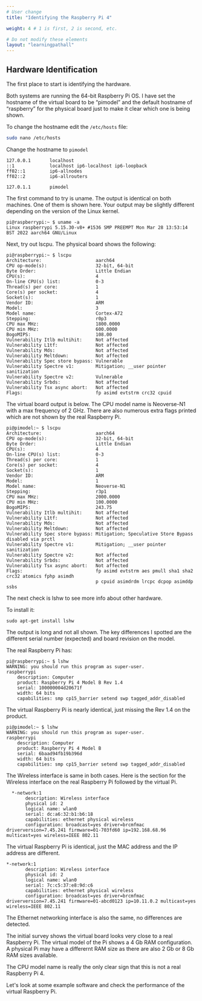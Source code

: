 ```yaml
---
# User change
title: "Identifying the Raspberry Pi 4"

weight: 4 # 1 is first, 2 is second, etc.

# Do not modify these elements
layout: "learningpathall"
---
```


## Hardware Identification	
				
The first place to start is identifying the hardware. 

Both systems are running the 64-bit Raspberry Pi OS. I have set the hostname of the virtual board to be “pimodel” and the default hostname of “raspberry” for the physical board just to make it clear which one is being shown.

To change the hostname edit the `/etc/hosts` file:

```bash
sudo nano /etc/hosts
```

Change the hostname to `pimodel`

```console
127.0.0.1       localhost
::1             localhost ip6-localhost ip6-loopback
ff02::1         ip6-allnodes
ff02::2         ip6-allrouters

127.0.1.1       pimodel
```
					
The first command to try is uname. The output is identical on both machines. One of them is shown here. Your output may be slightly different depending on the version of the Linux kernel.

```console
pi@raspberrypi:~ $ uname -a
Linux raspberrypi 5.15.30-v8+ #1536 SMP PREEMPT Mon Mar 28 13:53:14 BST 2022 aarch64 GNU/Linux
```
					
Next, try out lscpu. The physical board shows the following:
				
```console
pi@raspberrypi:~ $ lscpu
Architecture:                    aarch64
CPU op-mode(s):                  32-bit, 64-bit
Byte Order:                      Little Endian
CPU(s):                          4
On-line CPU(s) list:             0-3
Thread(s) per core:              1
Core(s) per socket:              4
Socket(s):                       1
Vendor ID:                       ARM
Model:                           3
Model name:                      Cortex-A72
Stepping:                        r0p3
CPU max MHz:                     1800.0000
CPU min MHz:                     600.0000
BogoMIPS:                        108.00
Vulnerability Itlb multihit:     Not affected
Vulnerability L1tf:              Not affected
Vulnerability Mds:               Not affected
Vulnerability Meltdown:          Not affected
Vulnerability Spec store bypass: Vulnerable
Vulnerability Spectre v1:        Mitigation; __user pointer sanitization
Vulnerability Spectre v2:        Vulnerable
Vulnerability Srbds:             Not affected
Vulnerability Tsx async abort:   Not affected
Flags:                           fp asimd evtstrm crc32 cpuid
```						 				
					
The virtual board output is below. The CPU model name is Neoverse-N1 with a max frequency of 2 GHz. There are also numerous extra flags printed which are not shown by the real Raspberry Pi. 

```console
pi@pimodel:~ $ lscpu
Architecture:                    aarch64
CPU op-mode(s):                  32-bit, 64-bit
Byte Order:                      Little Endian
CPU(s):                          4
On-line CPU(s) list:             0-3
Thread(s) per core:              1
Core(s) per socket:              4
Socket(s):                       1
Vendor ID:                       ARM
Model:                           1
Model name:                      Neoverse-N1
Stepping:                        r3p1
CPU max MHz:                     2000.0000
CPU min MHz:                     100.0000
BogoMIPS:                        243.75
Vulnerability Itlb multihit:     Not affected
Vulnerability L1tf:              Not affected
Vulnerability Mds:               Not affected
Vulnerability Meltdown:          Not affected
Vulnerability Spec store bypass: Mitigation; Speculative Store Bypass disabled via prctl
Vulnerability Spectre v1:        Mitigation; __user pointer sanitization
Vulnerability Spectre v2:        Not affected
Vulnerability Srbds:             Not affected
Vulnerability Tsx async abort:   Not affected
Flags:                           fp asimd evtstrm aes pmull sha1 sha2 crc32 atomics fphp asimdh
                                 p cpuid asimdrdm lrcpc dcpop asimddp ssbs
```			

The next check is lshw to see more info about other hardware. 

To install it:

```console
sudo apt-get install lshw
```				

The output is long and not all shown. The key differences I spotted are the different serial number (expected) and board revision on the model.
					
The real Raspberry Pi has:

```console
pi@raspberrypi:~ $ lshw
WARNING: you should run this program as super-user.
raspberrypi
    description: Computer
    product: Raspberry Pi 4 Model B Rev 1.4
    serial: 100000004d20671f
    width: 64 bits
    capabilities: smp cp15_barrier setend swp tagged_addr_disabled
```				
					
The virtual Raspberry Pi is nearly identical, just missing the Rev 1.4 on the product.

```console
pi@pimodel:~ $ lshw
WARNING: you should run this program as super-user.
raspberrypi
    description: Computer
    product: Raspberry Pi 4 Model B
    serial: 6baad94fb19b396d
    width: 64 bits
    capabilities: smp cp15_barrier setend swp tagged_addr_disabled
```
					
The Wireless interface is same in both cases. Here is the section for the Wireless interface on the real Raspberry Pi followed by the virtual Pi.
				
```console
  *-network:1
       description: Wireless interface
       physical id: 2
       logical name: wlan0
       serial: dc:a6:32:b1:b6:18
       capabilities: ethernet physical wireless
       configuration: broadcast=yes driver=brcmfmac driverversion=7.45.241 firmware=01-703fd60 ip=192.168.68.96 multicast=yes wireless=IEEE 802.11
```

The virtual Raspberry Pi is identical, just the MAC address and the IP address are different.

```console
*-network:1
       description: Wireless interface
       physical id: 2
       logical name: wlan0
       serial: 7c:c5:37:e8:9d:c6
       capabilities: ethernet physical wireless
       configuration: broadcast=yes driver=brcmfmac driverversion=7.45.241 firmware=01-abcd0123 ip=10.11.0.2 multicast=yes wireless=IEEE 802.11
```

The Ethernet networking interface is also the same, no differences are detected.
					
The initial survey shows the virtual board looks very close to a real Raspberry Pi. The virtual model of the Pi shows a 4 Gb RAM configuration. A physical Pi may have a differernt RAM size as there are also 2 Gb or 8 Gb RAM sizes available.
			
The CPU model name is really the only clear sign that this is not a real Raspberry Pi 4.

Let's look at some example software and check the performance of the virtual Raspberry Pi. 
